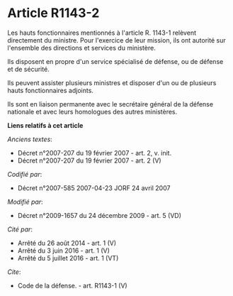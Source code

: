 # Article R1143-2

Les hauts fonctionnaires mentionnés à l'article R. 1143-1 relèvent directement du ministre. Pour l'exercice de leur mission,
ils ont autorité sur l'ensemble des directions et services du ministère. 

Ils disposent en propre d'un service spécialisé de défense, ou de défense et de sécurité. 

Ils peuvent assister plusieurs ministres et disposer d'un ou de plusieurs hauts fonctionnaires adjoints. 

Ils sont en liaison permanente avec le secrétaire général de la défense nationale et avec leurs homologues des autres
ministères.

**Liens relatifs à cet article**

_Anciens textes_:

  - Décret n°2007-207 du 19 février 2007 - art. 2, v. init.
  - Décret n°2007-207 du 19 février 2007 - art. 2 (V)

_Codifié par_:

  - Décret n°2007-585 2007-04-23 JORF 24 avril 2007

_Modifié par_:

  - Décret n°2009-1657 du 24 décembre 2009 - art. 5 (VD)

_Cité par_:

  - Arrêté du 26 août 2014 - art. 1 (V)
  - Arrêté du 3 juin 2016 - art. 1 (V)
  - Arrêté du 5 juillet 2016 - art. 1 (VT)

_Cite_:

  - Code de la défense. - art. R1143-1 (V)

